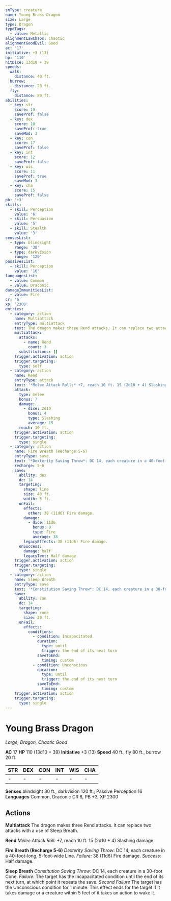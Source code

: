 ```yaml
---
smType: creature
name: Young Brass Dragon
size: Large
type: Dragon
typeTags:
  - value: Metallic
alignmentLawChaos: Chaotic
alignmentGoodEvil: Good
ac: '17'
initiative: +3 (13)
hp: '110'
hitDice: 13d10 + 39
speeds:
  walk:
    distance: 40 ft.
  burrow:
    distance: 20 ft.
  fly:
    distance: 80 ft.
abilities:
  - key: str
    score: 19
    saveProf: false
  - key: dex
    score: 10
    saveProf: true
    saveMod: 3
  - key: con
    score: 17
    saveProf: false
  - key: int
    score: 12
    saveProf: false
  - key: wis
    score: 11
    saveProf: true
    saveMod: 3
  - key: cha
    score: 15
    saveProf: false
pb: '+3'
skills:
  - skill: Perception
    value: '6'
  - skill: Persuasion
    value: '5'
  - skill: Stealth
    value: '3'
sensesList:
  - type: blindsight
    range: '30'
  - type: darkvision
    range: '120'
passivesList:
  - skill: Perception
    value: '16'
languagesList:
  - value: Common
  - value: Draconic
damageImmunitiesList:
  - value: Fire
cr: '6'
xp: '2300'
entries:
  - category: action
    name: Multiattack
    entryType: multiattack
    text: The dragon makes three Rend attacks. It can replace two attacks with a use of Sleep Breath.
    multiattack:
      attacks:
        - name: Rend
          count: 3
      substitutions: []
    trigger.activation: action
    trigger.targeting:
      type: self
  - category: action
    name: Rend
    entryType: attack
    text: '*Melee Attack Roll:* +7, reach 10 ft. 15 (2d10 + 4) Slashing damage.'
    attack:
      type: melee
      bonus: 7
      damage:
        - dice: 2d10
          bonus: 4
          type: Slashing
          average: 15
      reach: 10 ft.
    trigger.activation: action
    trigger.targeting:
      type: single
  - category: action
    name: Fire Breath (Recharge 5-6)
    entryType: save
    text: '*Dexterity Saving Throw*: DC 14, each creature in a 40-foot-long, 5-foot-wide Line. *Failure:*  38 (11d6) Fire damage. *Success:*  Half damage.'
    recharge: 5-6
    save:
      ability: dex
      dc: 14
      targeting:
        shape: line
        size: 40 ft.
        width: 5 ft.
      onFail:
        effects:
          other: 38 (11d6) Fire damage.
        damage:
          - dice: 11d6
            bonus: 0
            type: Fire
            average: 38
        legacyEffects: 38 (11d6) Fire damage.
      onSuccess:
        damage: half
        legacyText: Half damage.
    trigger.activation: action
    trigger.targeting:
      type: single
  - category: action
    name: Sleep Breath
    entryType: save
    text: '*Constitution Saving Throw*: DC 14, each creature in a 30-foot Cone. *Failure:*  The target has the Incapacitated condition until the end of its next turn, at which point it repeats the save. *Second Failure* The target has the Unconscious condition for 1 minute. This effect ends for the target if it takes damage or a creature within 5 feet of it takes an action to wake it.'
    save:
      ability: con
      dc: 14
      targeting:
        shape: cone
        size: 30 ft.
      onFail:
        effects:
          conditions:
            - condition: Incapacitated
              duration:
                type: until
                trigger: the end of its next turn
              saveToEnd:
                timing: custom
            - condition: Unconscious
              duration:
                type: until
                trigger: the end of its next turn
              saveToEnd:
                timing: custom
    trigger.activation: action
    trigger.targeting:
      type: single
---
```


# Young Brass Dragon
*Large, Dragon, Chaotic Good*

**AC** 17
**HP** 110 (13d10 + 39)
**Initiative** +3 (13)
**Speed** 40 ft., fly 80 ft., burrow 20 ft.

| STR | DEX | CON | INT | WIS | CHA |
| --- | --- | --- | --- | --- | --- |
| - | - | - | - | - | - |

**Senses** blindsight 30 ft., darkvision 120 ft.; Passive Perception 16
**Languages** Common, Draconic
CR 6, PB +3, XP 2300

## Actions

**Multiattack**
The dragon makes three Rend attacks. It can replace two attacks with a use of Sleep Breath.

**Rend**
*Melee Attack Roll:* +7, reach 10 ft. 15 (2d10 + 4) Slashing damage.

**Fire Breath (Recharge 5-6)**
*Dexterity Saving Throw*: DC 14, each creature in a 40-foot-long, 5-foot-wide Line. *Failure:*  38 (11d6) Fire damage. *Success:*  Half damage.

**Sleep Breath**
*Constitution Saving Throw*: DC 14, each creature in a 30-foot Cone. *Failure:*  The target has the Incapacitated condition until the end of its next turn, at which point it repeats the save. *Second Failure* The target has the Unconscious condition for 1 minute. This effect ends for the target if it takes damage or a creature within 5 feet of it takes an action to wake it.
